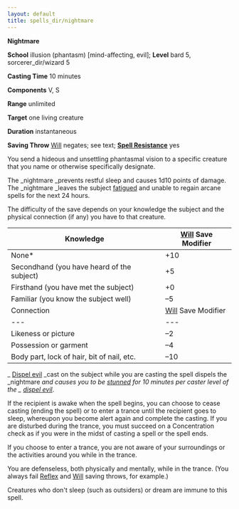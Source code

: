 ```yaml
---
layout: default
title: spells_dir/nightmare
---
```

 **Nightmare**

**School** illusion (phantasm) [mind-affecting, evil]; **Level** bard 5, sorcerer_dir/wizard 5

**Casting Time** 10 minutes

**Components** V, S

**Range** unlimited

**Target** one living creature

**Duration** instantaneous

**Saving Throw** [Will](../../combat#_will) negates; see text; **[Spell Resistance](../../glossary#_spell-resistance)** yes

You send a hideous and unsettling phantasmal vision to a specific creature that you name or otherwise specifically designate.

The _nightmare _prevents restful sleep and causes 1d10 points of damage. The _nightmare _leaves the subject [fatigued](../../glossary#_fatigued) and unable to regain arcane spells for the next 24 hours.

The difficulty of the save depends on your knowledge the subject and the physical connection (if any) you have to that creature.

| Knowledge | [Will](../../combat#_will) Save Modifier |
| --- | --- |
| None\* | +10 |
| Secondhand (you have heard of the subject) | +5 |
| Firsthand (you have met the subject) | +0 |
| Familiar (you know the subject well) | –5 |
| Connection | [Will](../../combat#_will) Save Modifier |
| --- | --- |
| Likeness or picture | –2 |
| Possession or garment | –4 |
| Body part, lock of hair, bit of nail, etc. | –10 |

_ [Dispel evil](../dispelEvil#_dispel-evil) _cast on the subject while you are casting the spell dispels the _nightmare _and causes you to be [stunned](../../glossary#_stunned) for 10 minutes per caster level of the _ [dispel evil](../dispelEvil#_dispel-evil)_.

If the recipient is awake when the spell begins, you can choose to cease casting (ending the spell) or to enter a trance until the recipient goes to sleep, whereupon you become alert again and complete the casting. If you are disturbed during the trance, you must succeed on a Concentration check as if you were in the midst of casting a spell or the spell ends.

If you choose to enter a trance, you are not aware of your surroundings or the activities around you while in the trance.

You are defenseless, both physically and mentally, while in the trance. (You always fail [Reflex](../../combat#_reflex) and [Will](../../combat#_will) saving throws, for example.)

Creatures who don't sleep (such as outsiders) or dream are immune to this spell.

